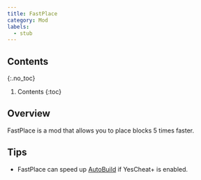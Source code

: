```yaml
---
title: FastPlace
category: Mod
labels:
  - stub
---
```

## Contents
{:.no_toc}
1. Contents
{:toc}

## Overview
FastPlace is a mod that allows you to place blocks 5 times faster.

## Tips
- FastPlace can speed up [AutoBuild](/wiki/Mods/AutoBuild/) if YesCheat+ is enabled.
